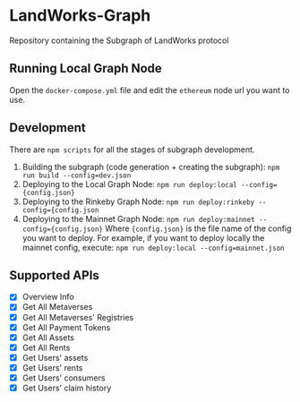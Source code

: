 # LandWorks-Graph
Repository containing the Subgraph of LandWorks protocol

## Running Local Graph Node

Open the `docker-compose.yml` file and edit the `ethereum` node url you want to use.

## Development

There are `npm scripts` for all the stages of subgraph development.

1. Building the subgraph (code generation + creating the subgraph): `npm run build --config=dev.json`
2. Deploying to the Local Graph Node: `npm run deploy:local --config={config.json}`
3. Deploying to the Rinkeby Graph Node: `npm run deploy:rinkeby --config={config.json`
4. Deploying to the Mainnet Graph Node: `npm run deploy:mainnet --config={config.json}`
   Where `{config.json}` is the file name of the config you want to deploy. For example, if you want to deploy locally the mainnet config, execute: `npm run deploy:local --config=mainnet.json`

## Supported APIs

- [X] Overview Info
- [X] Get All Metaverses
- [X] Get All Metaverses' Registries
- [X] Get All Payment Tokens
- [X] Get All Assets
- [X] Get All Rents
- [X] Get Users' assets
- [X] Get Users' rents
- [X] Get Users' consumers
- [X] Get Users' claim history
